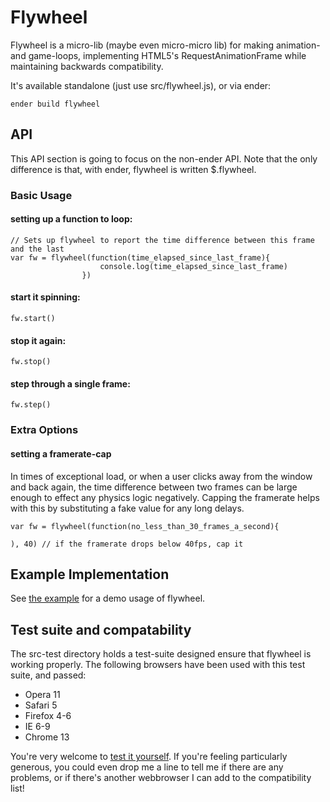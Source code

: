 # Flywheel

Flywheel is a micro-lib (maybe even micro-micro lib) for making animation- and game-loops, implementing HTML5's RequestAnimationFrame while maintaining backwards compatibility.

It's available standalone (just use src/flywheel.js), or via ender:

    ender build flywheel

## API

This API section is going to focus on the non-ender API.  Note that the only difference is that, with ender, flywheel is written $.flywheel.

### Basic Usage

#### setting up a function to loop:

    // Sets up flywheel to report the time difference between this frame and the last
    var fw = flywheel(function(time_elapsed_since_last_frame){
                        console.log(time_elapsed_since_last_frame)
                    })


#### start it spinning:

    fw.start()
    
    
#### stop it again:
    
    fw.stop()
    
#### step through a single frame:

    fw.step()
    
    
### Extra Options

#### setting a framerate-cap

In times of exceptional load, or when a user clicks away from the window and back again, the time difference between two frames can be large enough to effect any physics logic negatively.  Capping the framerate helps with this by substituting a fake value for any long delays.

    var fw = flywheel(function(no_less_than_30_frames_a_second){
    
    ), 40) // if the framerate drops below 40fps, cap it
    

## Example Implementation

See [the example](http://hughfdjackson.github.com/flywheel/example/) for a demo usage of flywheel.
    

## Test suite and compatability

The src-test directory holds a test-suite designed ensure that flywheel is working properly.  The following browsers have been used with this test suite, and passed:

* Opera 11
* Safari 5
* Firefox 4-6
* IE 6-9
* Chrome 13

You're very welcome to [test it yourself](http://hughfdjackson.github.com/flywheel/src-test/SpecRunner.html).  If you're feeling particularly generous, you could even drop me a line to tell me if there are any problems, or if there's another webbrowser I can add to the compatibility list!
